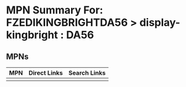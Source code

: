 



# MPN Summary For: FZEDIKINGBRIGHTDA56 > display-kingbright : DA56

## MPNs
  

|MPN|Direct Links|Search Links|
| :--- | :--- | :--- |
||||
